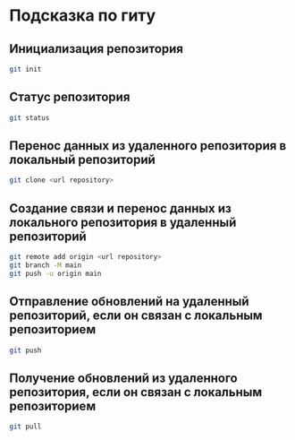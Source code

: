 # Подсказка по гиту

## Инициализация репозитория

```sh
git init
```

## Статус репозитория

```sh
git status
```

## Перенос данных из удаленного репозитория в локальный репозиторий
```sh
git clone <url repository>
```

## Создание связи и перенос данных из локального репозитория в удаленный репозиторий
```sh
git remote add origin <url repository>
git branch -M main
git push -u origin main
```

## Отправление обновлений на удаленный репозиторий, если он связан с локальным репозиторием
```sh
git push
```

## Получение обновлений из удаленного репозитория, если он связан с локальным репозиторием
```sh
git pull
```

